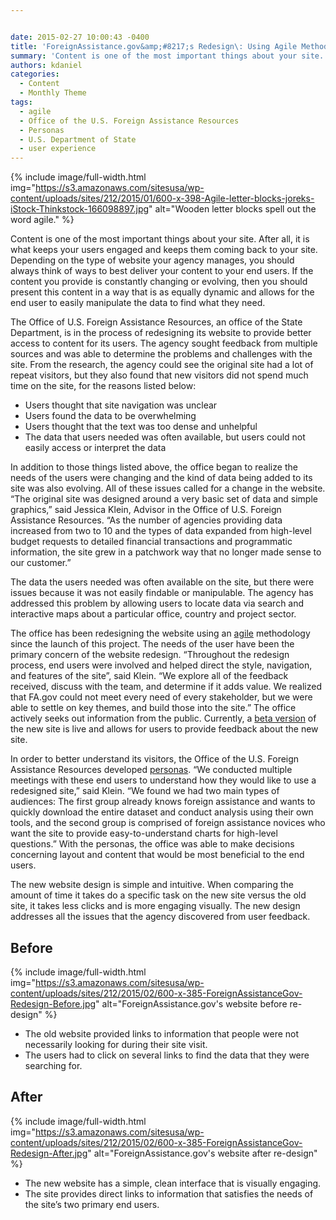 ```yaml
---


date: 2015-02-27 10:00:43 -0400
title: 'ForeignAssistance.gov&amp;#8217;s Redesign\: Using Agile Methodology to Keep Users in Mind'
summary: 'Content is one of the most important things about your site. After all, it is what keeps your users engaged and keeps them coming back to your site. Depending on the type of website your agency manages, you should always think of ways to best deliver your content to your end users. If the content'
authors: kdaniel
categories:
  - Content
  - Monthly Theme
tags:
  - agile
  - Office of the U.S. Foreign Assistance Resources
  - Personas
  - U.S. Department of State
  - user experience
---
```



{% include image/full-width.html img="https://s3.amazonaws.com/sitesusa/wp-content/uploads/sites/212/2015/01/600-x-398-Agile-letter-blocks-joreks-iStock-Thinkstock-166098897.jpg" alt="Wooden letter blocks spell out the word agile." %} 

Content is one of the most important things about your site. After all, it is what keeps your users engaged and keeps them coming back to your site. Depending on the type of website your agency manages, you should always think of ways to best deliver your content to your end users. If the content you provide is constantly changing or evolving, then you should present this content in a way that is as equally dynamic and allows for the end user to easily manipulate the data to find what they need.

The Office of U.S. Foreign Assistance Resources, an office of the State Department, is in the process of redesigning its website to provide better access to content for its users. The agency sought feedback from multiple sources and was able to determine the problems and challenges with the site. From the research, the agency could see the original site had a lot of repeat visitors, but they also found that new visitors did not spend much time on the site, for the reasons listed below:

  * Users thought that site navigation was unclear
  * Users found the data to be overwhelming
  * Users thought that the text was too dense and unhelpful
  * The data that users needed was often available, but users could not easily access or interpret the data

In addition to those things listed above, the office began to realize the needs of the users were changing and the kind of data being added to its site was also evolving. All of these issues called for a change in the website. “The original site was designed around a very basic set of data and simple graphics,” said Jessica Klein, Advisor in the Office of U.S. Foreign Assistance Resources. “As the number of agencies providing data increased from two to 10 and the types of data expanded from high-level budget requests to detailed financial transactions and programmatic information, the site grew in a patchwork way that no longer made sense to our customer.”

The data the users needed was often available on the site, but there were issues because it was not easily findable or manipulable. The agency has addressed this problem by allowing users to locate data via search and interactive maps about a particular office, country and project sector.

The office has been redesigning the website using an [agile](https://www.WHATEVER/2015/01/16/how-to-run-an-agile-project-in-government/) methodology since the launch of this project. The needs of the user have been the primary concern of the website redesign. “Throughout the redesign process, end users were involved and helped direct the style, navigation, and features of the site”, said Klein. “We explore all of the feedback received, discuss with the team, and determine if it adds value. We realized that FA.gov could not meet every need of every stakeholder, but we were able to settle on key themes, and build those into the site.” The office actively seeks out information from the public. Currently, a [beta version](http://beta.foreignassistance.gov/) of the new site is live and allows for users to provide feedback about the new site.

In order to better understand its visitors, the Office of the U.S. Foreign Assistance Resources developed [personas](https://www.WHATEVER/2015/01/09/personas-101/). “We conducted multiple meetings with these end users to understand how they would like to use a redesigned site,” said Klein. “We found we had two main types of audiences: The first group already knows foreign assistance and wants to quickly download the entire dataset and conduct analysis using their own tools, and the second group is comprised of foreign assistance novices who want the site to provide easy-to-understand charts for high-level questions.” With the personas, the office was able to make decisions concerning layout and content that would be most beneficial to the end users.

The new website design is simple and intuitive. When comparing the amount of time it takes do a specific task on the new site versus the old site, it takes less clicks and is more engaging visually. The new design addresses all the issues that the agency discovered from user feedback.

## Before


{% include image/full-width.html img="https://s3.amazonaws.com/sitesusa/wp-content/uploads/sites/212/2015/02/600-x-385-ForeignAssistanceGov-Redesign-Before.jpg" alt="ForeignAssistance.gov's website before re-design" %}

  * The old website provided links to information that people were not necessarily looking for during their site visit.
  * The users had to click on several links to find the data that they were searching for.

## After


{% include image/full-width.html img="https://s3.amazonaws.com/sitesusa/wp-content/uploads/sites/212/2015/02/600-x-385-ForeignAssistanceGov-Redesign-After.jpg" alt="ForeignAssistance.gov's website after re-design" %}

  * The new website has a simple, clean interface that is visually engaging.
  * The site provides direct links to information that satisfies the needs of the site’s two primary end users.
